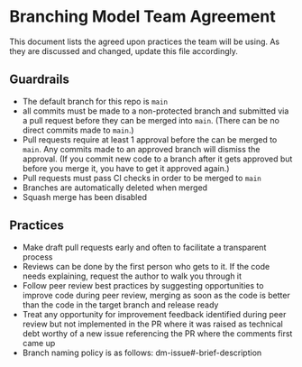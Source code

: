 # Branching Model Team Agreement

This document lists the agreed upon practices the team will be using. As they are discussed and changed, update this file accordingly.

## Guardrails
- The default branch for this repo is `main`
- all commits must be made to a non-protected branch and submitted via a pull request before they can be merged into `main`. (There can be no direct commits made to `main`.)
- Pull requests require at least 1 approval before the can be merged to `main`. Any commits made to an approved branch will dismiss the approval. (If you commit new code to a branch after it gets approved but before you merge it, you have to get it approved again.)
- Pull requests must pass CI checks in order to be merged to `main`
- Branches are automatically deleted when merged
- Squash merge has been disabled

## Practices
- Make draft pull requests early and often to facilitate a transparent process
- Reviews can be done by the first person who gets to it. If the code needs explaining, request the author to walk you through it
- Follow peer review best practices by suggesting opportunities to improve code during peer review, merging as soon as the code is better than the code in the target branch and release ready
- Treat any opportunity for improvement feedback identified during peer review but not implemented in the PR where it was raised as technical debt worthy of a new issue referencing the PR where the comments first came up
- Branch naming policy is as follows: dm-issue#-brief-description
